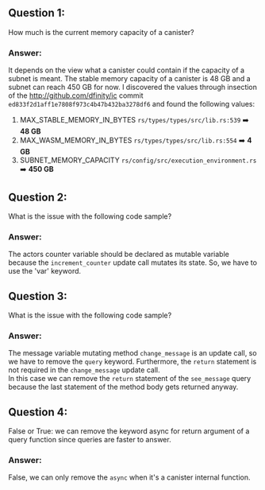 ## Question 1: 
How much is the current memory capacity of a canister?

### Answer:
It depends on the view what a canister could contain if the capacity of a subnet is meant. The stable memory capacity of a canister is 48 GB and a subnet can reach 450 GB for now. I discovered the values through insection of the http://github.com/dfinity/ic commit `ed833f2d1aff1e7808f973c4b47b432ba3278df6` and found the following values:

1. MAX_STABLE_MEMORY_IN_BYTES
`rs/types/types/src/lib.rs:539` ➡️  **48 GB** 
2. MAX_WASM_MEMORY_IN_BYTES
`rs/types/types/src/lib.rs:554` ➡️ **4 GB**
3. SUBNET_MEMORY_CAPACITY
`rs/config/src/execution_environment.rs` ➡️ **450 GB**

## Question 2: 
What is the issue with the following code sample?

### Answer:
The actors counter variable should be declared as mutable variable because the `increment_counter` update call mutates its state. So, we have to use the 'var' keyword.

## Question 3: 
What is the issue with the following code sample?

### Answer:
The message variable mutating method `change_message` is an update call, so we have to remove the `query` keyword. 
Furthermore, the `return` statement is not required in the `change_message` update call.  
In this case we can remove the `return` statement of the `see_message` query because the last statement of the method body gets returned anyway.

## Question 4:
False or True: we can remove the keyword async for return argument of a query function since queries are faster to answer.

### Answer:
False, we can only remove the `async` when it's a canister internal function. 
